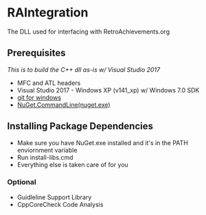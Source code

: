 # RAIntegration

The DLL used for interfacing with RetroAchievements.org

## Prerequisites

*This is to build the C++ dll as-is w/ Visual Studio 2017*

<ul>
	<li>MFC and ATL headers</li>
	<li>Visual Studio 2017 - Windows XP (v141_xp) w/ Windows 7.0 SDK</li>
	<li><a href="https://git-scm.com/download/win">git for windows</li>
	<li><a href="https://dist.nuget.org/win-x86-commandline/latest/nuget.exe">NuGet.CommandLine(nuget.exe)</a></li>
</ul>

## Installing Package Dependencies
<ul>
    <li>Make sure you have NuGet.exe installed and it's in the PATH enviornment variable</li>
    <li>Run install-libs.cmd</li>
    <li>Everything else is taken care of for you</li>
</ul>

### Optional

- Guidleline Support Library
- CppCoreCheck Code Analysis
